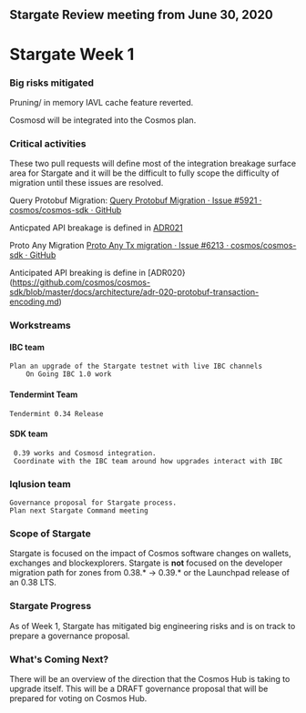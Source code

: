 ## Stargate Review meeting from June 30, 2020

# Stargate Week 1


### Big risks mitigated

Pruning/ in memory IAVL cache feature reverted.

Cosmosd will be integrated into the Cosmos plan.


### Critical activities

These two pull requests will define most of the integration breakage surface area for Stargate and it will be the difficult to fully scope the difficulty of migration until these issues are resolved.

Query Protobuf Migration: [Query Protobuf Migration · Issue #5921 · cosmos/cosmos-sdk · GitHub](https://github.com/cosmos/cosmos-sdk/issues/5921)

Anticpated API breakage is defined in [ADR021](https://github.com/cosmos/cosmos-sdk/blob/master/docs/architecture/adr-021-protobuf-query-encoding.md)


Proto Any Migration [Proto Any Tx migration · Issue #6213 · cosmos/cosmos-sdk · GitHub](https://github.com/cosmos/cosmos-sdk/issues/6213)

Anticipated API breaking is define in [ADR020}(https://github.com/cosmos/cosmos-sdk/blob/master/docs/architecture/adr-020-protobuf-transaction-encoding.md)



### Workstreams

#### IBC team
	Plan an upgrade of the Stargate testnet with live IBC channels
        On Going IBC 1.0 work

#### Tendermint Team
	Tendermint 0.34 Release

#### SDK team
     0.39 works and Cosmosd integration.
     Coordinate with the IBC team around how upgrades interact with IBC

### Iqlusion team
    Governance proposal for Stargate process.
    Plan next Stargate Command meeting

### Scope of Stargate

Stargate is focused on the impact of Cosmos software changes on wallets, exchanges and blockexplorers. Stargate is **not** focused on the developer migration path for zones from 0.38.* -> 0.39.* or the Launchpad release of an 0.38 LTS.

### Stargate Progress
As of Week 1, Stargate has mitigated big engineering risks and is on track to prepare a governance proposal.

### What's Coming Next?
There will be an overview of the direction that the Cosmos Hub is taking to upgrade itself. This will be a DRAFT governance proposal that will be prepared for voting on Cosmos Hub.
